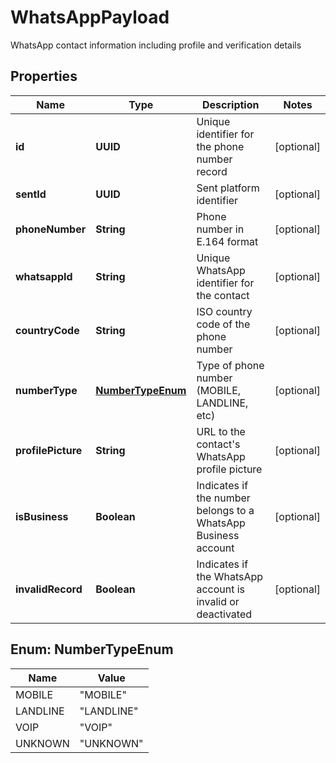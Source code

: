 

# WhatsAppPayload

WhatsApp contact information including profile and verification details

## Properties

| Name | Type | Description | Notes |
|------------ | ------------- | ------------- | -------------|
|**id** | **UUID** | Unique identifier for the phone number record |  [optional] |
|**sentId** | **UUID** | Sent platform identifier |  [optional] |
|**phoneNumber** | **String** | Phone number in E.164 format |  [optional] |
|**whatsappId** | **String** | Unique WhatsApp identifier for the contact |  [optional] |
|**countryCode** | **String** | ISO country code of the phone number |  [optional] |
|**numberType** | [**NumberTypeEnum**](#NumberTypeEnum) | Type of phone number (MOBILE, LANDLINE, etc) |  [optional] |
|**profilePicture** | **String** | URL to the contact&#39;s WhatsApp profile picture |  [optional] |
|**isBusiness** | **Boolean** | Indicates if the number belongs to a WhatsApp Business account |  [optional] |
|**invalidRecord** | **Boolean** | Indicates if the WhatsApp account is invalid or deactivated |  [optional] |



## Enum: NumberTypeEnum

| Name | Value |
|---- | -----|
| MOBILE | &quot;MOBILE&quot; |
| LANDLINE | &quot;LANDLINE&quot; |
| VOIP | &quot;VOIP&quot; |
| UNKNOWN | &quot;UNKNOWN&quot; |



